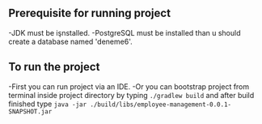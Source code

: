 ## Prerequisite for running project
-JDK must be işnstalled.
-PostgreSQL must be installed than u should create a database named 'deneme6'.

## To run the project 
-First you can run project via an IDE.
-Or you can bootstrap project from terminal inside project directory by typing `./gradlew build` and after build finished type `java -jar ./build/libs/employee-management-0.0.1-SNAPSHOT.jar`

